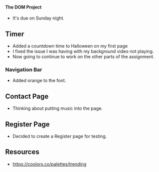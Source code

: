 #### The DOM Project 
- It's due on Sunday night.

## Timer
- Added a countdown time to Halloween on my first page 
- I fixed the issue I was having with my background video not playing.
- Now going to continue to work on the other parts of the assignment.

### Navigation Bar
- Added orange to the font.

## Contact Page
- Thinking about putting music into the page.

## Register Page
- Decided to create a Register page for testing.




## Resources
- https://coolors.co/palettes/trending